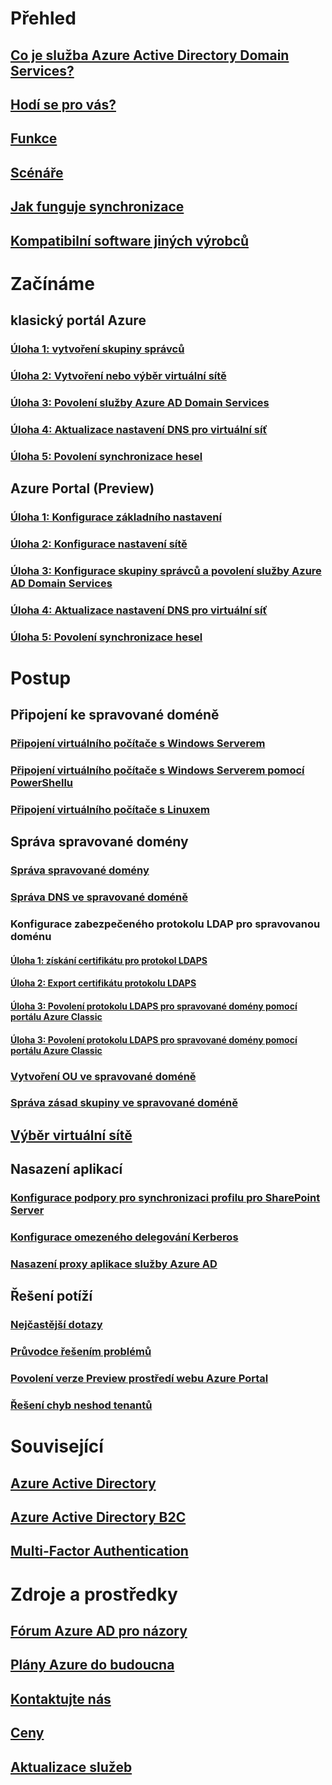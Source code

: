 # Přehled

## [Co je služba Azure Active Directory Domain Services?](active-directory-ds-overview.md)

## [Hodí se pro vás?](active-directory-ds-comparison.md)

## [Funkce](active-directory-ds-features.md)

## [Scénáře](active-directory-ds-scenarios.md)

## [Jak funguje synchronizace](active-directory-ds-synchronization.md)

## [Kompatibilní software jiných výrobců](active-directory-ds-compatible-software.md)


# Začínáme

## klasický portál Azure

### [Úloha 1: vytvoření skupiny správců](active-directory-ds-getting-started-create-group.md)

### [Úloha 2: Vytvoření nebo výběr virtuální sítě](active-directory-ds-getting-started-vnet.md)

### [Úloha 3: Povolení služby Azure AD Domain Services](active-directory-ds-getting-started-enableaadds.md)

### [Úloha 4: Aktualizace nastavení DNS pro virtuální síť](active-directory-ds-getting-started-update-dns.md)

### [Úloha 5: Povolení synchronizace hesel](active-directory-ds-getting-started-password-sync.md)

## Azure Portal (Preview)

### [Úloha 1: Konfigurace základního nastavení](active-directory-ds-getting-started.md)

### [Úloha 2: Konfigurace nastavení sítě](active-directory-ds-getting-started-network.md)

### [Úloha 3: Konfigurace skupiny správců a povolení služby Azure AD Domain Services](active-directory-ds-getting-started-admingroup.md)

### [Úloha 4: Aktualizace nastavení DNS pro virtuální síť](active-directory-ds-getting-started-dns.md)

### [Úloha 5: Povolení synchronizace hesel](active-directory-ds-getting-started-password-sync.md)


# Postup

## Připojení ke spravované doméně

### [Připojení virtuálního počítače s Windows Serverem](active-directory-ds-admin-guide-join-windows-vm.md)

### [Připojení virtuálního počítače s Windows Serverem pomocí PowerShellu](active-directory-ds-admin-guide-join-windows-vm-classic-powershell.md)

### [Připojení virtuálního počítače s Linuxem](active-directory-ds-admin-guide-join-rhel-linux-vm.md)

## Správa spravované domény

### [Správa spravované domény](active-directory-ds-admin-guide-administer-domain.md)

### [Správa DNS ve spravované doméně](active-directory-ds-admin-guide-administer-dns.md)

### Konfigurace zabezpečeného protokolu LDAP pro spravovanou doménu

#### [Úloha 1: získání certifikátu pro protokol LDAPS](active-directory-ds-admin-guide-configure-secure-ldap.md)

#### [Úloha 2: Export certifikátu protokolu LDAPS](active-directory-ds-admin-guide-configure-secure-ldap-export-pfx.md)

#### [Úloha 3: Povolení protokolu LDAPS pro spravované domény pomocí portálu Azure Classic](active-directory-ds-admin-guide-configure-secure-ldap-enable-ldaps-classic.md)

#### [Úloha 3: Povolení protokolu LDAPS pro spravované domény pomocí portálu Azure Classic](active-directory-ds-admin-guide-configure-secure-ldap-enable-ldaps.md)


### [Vytvoření OU ve spravované doméně](active-directory-ds-admin-guide-create-ou.md)

### [Správa zásad skupiny ve spravované doméně](active-directory-ds-admin-guide-administer-group-policy.md)

## [Výběr virtuální sítě](active-directory-ds-networking.md)

## Nasazení aplikací

### [Konfigurace podpory pro synchronizaci profilu pro SharePoint Server](active-directory-ds-enable-sharepoint-profile-sync.md)

### [Konfigurace omezeného delegování Kerberos](active-directory-ds-enable-kcd.md)

### [Nasazení proxy aplikace služby Azure AD](active-directory-ds-deploy-azure-app-proxy.md)

## Řešení potíží

### [Nejčastější dotazy](active-directory-ds-faqs.md)

### [Průvodce řešením problémů](active-directory-ds-troubleshooting.md)

### [Povolení verze Preview prostředí webu Azure Portal](active-directory-ds-azure-portal-enable-preview-access.md)

### [Řešení chyb neshod tenantů](active-directory-ds-mismatched-tenant-error.md)


# Související

## [Azure Active Directory](../active-directory/active-directory-whatis.md)

## [Azure Active Directory B2C](../active-directory-b2c/active-directory-b2c-overview.md)

## [Multi-Factor Authentication](../multi-factor-authentication/multi-factor-authentication.md)


# Zdroje a prostředky

## [Fórum Azure AD pro názory](https://feedback.azure.com/forums/169401-azure-active-directory)

## [Plány Azure do budoucna](https://azure.microsoft.com/roadmap/)

## [Kontaktujte nás](active-directory-ds-contact-us.md)

## [Ceny](https://azure.microsoft.com/pricing/details/active-directory-ds/)

## [Aktualizace služeb](https://azure.microsoft.com/updates/?product=active-directory-ds)

